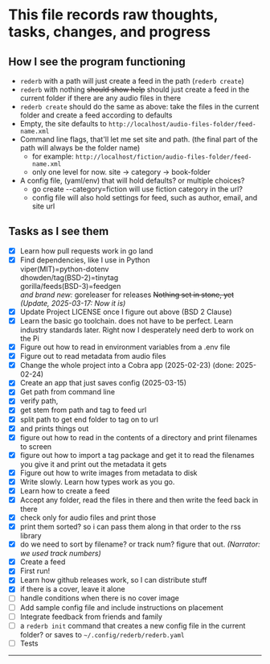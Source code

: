 # This file records raw thoughts, tasks, changes, and progress
## How I see the program functioning
- `rederb` with a path will just create a feed in the path (`rederb create`)
- `rederb` with nothing ~~should show help~~ should just create a feed in the current folder if there are any audio files in there
- `rederb create` should do the same as above: take the files in the current folder and create a feed according to defaults
- Empty, the site defaults to `http://localhost/audio-files-folder/feed-name.xml`
- Command line flags, that'll let me set site and path. (the final part of the path will always be the folder name)
    - for example: `http://localhost/fiction/audio-files-folder/feed-name.xml`
    - only one level for now. site -> category -> book-folder
- A config file, (yaml/env) that will hold defaults? or multiple choices?
    - go create --category=fiction will use fiction category in the url?
    - config file will also hold settings for feed, such as author, email, and site url





## Tasks as I see them
- [X] Learn how pull requests work in go land
- [X] Find dependencies, like I use in Python  
  viper(MIT)=python-dotenv  
  dhowden/tag(BSD-2)=tinytag  
  gorilla/feeds(BSD-3)=feedgen  
  *and brand new:* goreleaser for releases 
  ~~Nothing set in stone, yet~~  *(Update, 2025-03-17: Now it is)*
- [X] Update Project LICENSE once I figure out above (BSD 2 Clause)
- [X] Learn the basic go toolchain. does not have to be perfect. Learn industry standards later. Right now I desperately need derb to work on the Pi
- [X] Figure out how to read in environment variables from a .env file
- [X] Figure out to read metadata from audio files
- [X] Change the whole project into a Cobra app (2025-02-23) (done: 2025-02-24)
- [X] Create an app that just saves config (2025-03-15)
- [X] Get path from command line
- [X] verify path,
- [X] get stem from path and tag to feed url
- [X] split path to get end folder to tag on to url
- [X] and prints things out
- [X] figure out how to read in the contents of a directory and print filenames to screen
- [X] figure out how to import a tag package and get it to read the filenames you give it and print out the metadata it gets
- [X] Figure out how to write images from metadata to disk
- [X] Write slowly. Learn how types work as you go.
- [X] Learn how to create a feed
- [X] Accept any folder, read the files in there and then write the feed back in there
- [X] check only for audio files and print those
- [X] print them sorted? so i can pass them along in that order to the rss library
- [X] do we need to sort by filename? or track num? figure that out. *(Narrator: we used track numbers)*
- [X] Create a feed
- [X] First run!
- [X] Learn how github releases work, so I can distribute stuff
- [X] if there is a cover, leave it alone
- [ ] handle conditions when there is no cover image
- [ ] Add sample config file and include instructions on placement
- [ ] Integrate feedback from friends and family
- [ ] a `rederb init` command that creates a new config file in the current folder? or saves to `~/.config/rederb/rederb.yaml`
- [ ] Tests

---